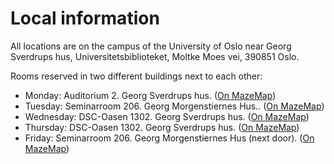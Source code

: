 # Local information

All locations are on the campus of the University of Oslo near 
Georg Sverdrups hus, Universitetsbiblioteket, Moltke Moes vei, 390851 Oslo.

Rooms reserved in two different buildings next to each other:

-   Monday: Auditorium 2. Georg Sverdrups hus.  ([On MazeMap](https://link.mazemap.com/2DQJmujC))
-   Tuesday: Seminarroom 206. Georg Morgenstiernes Hus.. ([On MazeMap](https://link.mazemap.com/CSSkxbB6))
-   Wednesday: DSC-Oasen 1302. Georg Sverdrups hus. ([On MazeMap](https://link.mazemap.com/P3wYMfXR))
-   Thursday: DSC-Oasen 1302. Georg Sverdrups hus. ([On MazeMap](https://link.mazemap.com/P3wYMfXR))
-   Friday: Seminarroom 206. Georg Morgenstiernes Hus (next door). ([On MazeMap](https://link.mazemap.com/CSSkxbB6))


